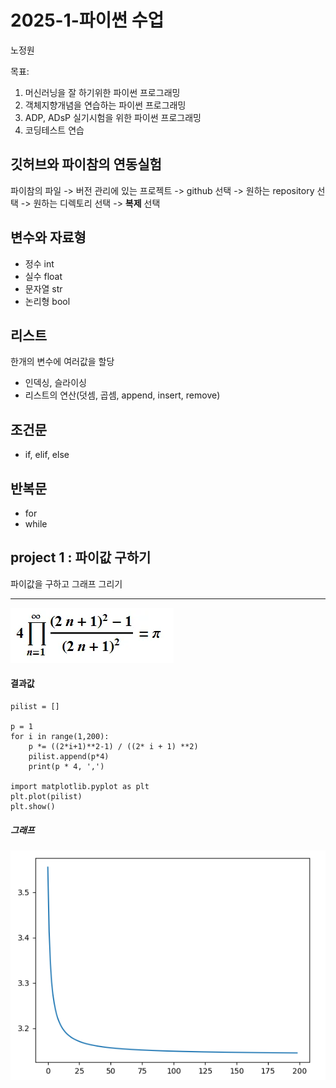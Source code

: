 # 2025-1-파이썬 수업
노정원

목표:
1. 머신러닝을 잘 하기위한 파이썬 프로그래밍
2. 객체지향개념을 연습하는 파이썬 프로그래밍
3. ADP, ADsP 실기시험을 위한 파이썬 프로그래밍
4. 코딩테스트 연습

## 깃허브와 파이참의 연동실험
파이참의 파일 -> 버전 관리에 있는 프로젝트 -> github 선택 
-> 원하는 repository 선택 -> 원하는 디렉토리 선택 -> **복제** 선택

## 변수와 자료형
- 정수 int
- 실수 float
- 문자열 str
- 논리형 bool

## 리스트
한개의 변수에 여러값을 할당
- 인덱싱, 슬라이싱
- 리스트의 연산(덧셈, 곱셈, append, insert, remove)

## 조건문
- if, elif, else

## 반복문
- for
- while

## project 1 : 파이값 구하기
파이값을 구하고 그래프 그리기 <hr>
![img.png](img.png)

#### 결과값
```
pilist = []

p = 1
for i in range(1,200):
    p *= ((2*i+1)**2-1) / ((2* i + 1) **2)
    pilist.append(p*4)
    print(p * 4, ',')

import matplotlib.pyplot as plt
plt.plot(pilist)
plt.show()
```
##### 그래프
![img_1.png](img_1.png)